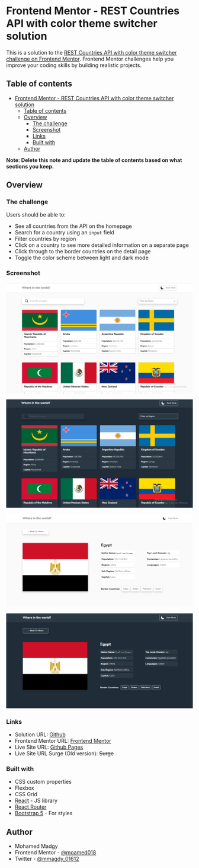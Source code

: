 # Frontend Mentor - REST Countries API with color theme switcher solution

This is a solution to the [REST Countries API with color theme switcher challenge on Frontend Mentor](https://www.frontendmentor.io/challenges/rest-countries-api-with-color-theme-switcher-5cacc469fec04111f7b848ca). Frontend Mentor challenges help you improve your coding skills by building realistic projects.

## Table of contents

-   [Frontend Mentor - REST Countries API with color theme switcher solution](#frontend-mentor---rest-countries-api-with-color-theme-switcher-solution)
    -   [Table of contents](#table-of-contents)
    -   [Overview](#overview)
        -   [The challenge](#the-challenge)
        -   [Screenshot](#screenshot)
        -   [Links](#links)
        -   [Built with](#built-with)
    -   [Author](#author)

**Note: Delete this note and update the table of contents based on what sections you keep.**

## Overview

### The challenge

Users should be able to:

-   See all countries from the API on the homepage
-   Search for a country using an `input` field
-   Filter countries by region
-   Click on a country to see more detailed information on a separate page
-   Click through to the border countries on the detail page
-   Toggle the color scheme between light and dark mode

### Screenshot

![](./screenshots/1.png)

![](./screenshots/2.png)

![](./screenshots/3.png)

![](./screenshots/4.png)

### Links

-   Solution URL: [Github](https://github.com/moamed018/countries-app)
-   Frontend Mentor URL: [Frontend Mentor](https://your-solution-url.com)
-   Live Site URL: [Github Pages](https://moamed018.github.io/countries-app/)
-   Live Site URL Surge (Old version): <a href="http://countries-app-moamed018.surge.sh/" style="text-decoration: line-through;" target="_blank">Surge</a>

### Built with

-   CSS custom properties
-   Flexbox
-   CSS Grid
-   [React](https://reactjs.org/) - JS library
-   [React Router](https://reactrouter.com/)
-   [Bootstrap 5](https://getbootstrap.com/) - For styles

## Author

-   Mohamed Madgy
-   Frontend Mentor - [@moamed018](https://www.frontendmentor.io/profile/moamed018)
-   Twitter - [@mmagdy_01612](https://twitter.com/mmagdy_01612)
